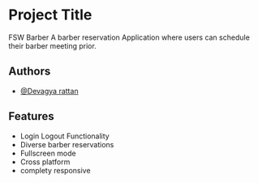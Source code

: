 
# Project Title
FSW Barber
A barber reservation Application where users can schedule
their barber meeting prior.


## Authors

- [@Devagya rattan](https://github.com/devagya-rattan)


## Features

- Login Logout Functionality
- Diverse barber reservations
- Fullscreen mode
- Cross platform
- complety responsive

